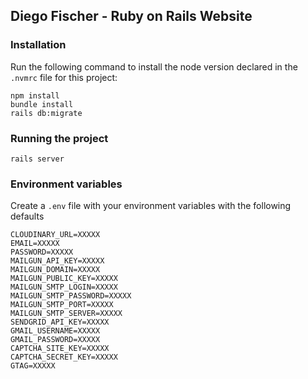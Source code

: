 ## Diego Fischer - Ruby on Rails Website

### Installation

Run the following command to install the node version declared in the `.nvmrc`
file for this project:

```shell
npm install
bundle install
rails db:migrate
```

### Running the project

```shell
rails server
```

### Environment variables

Create a `.env` file with your environment variables with the following defaults

```
CLOUDINARY_URL=XXXXX
EMAIL=XXXXX
PASSWORD=XXXXX
MAILGUN_API_KEY=XXXXX
MAILGUN_DOMAIN=XXXXX
MAILGUN_PUBLIC_KEY=XXXXX
MAILGUN_SMTP_LOGIN=XXXXX
MAILGUN_SMTP_PASSWORD=XXXXX
MAILGUN_SMTP_PORT=XXXXX
MAILGUN_SMTP_SERVER=XXXXX
SENDGRID_API_KEY=XXXXX
GMAIL_USERNAME=XXXXX
GMAIL_PASSWORD=XXXXX
CAPTCHA_SITE_KEY=XXXXX
CAPTCHA_SECRET_KEY=XXXXX
GTAG=XXXXX
```

